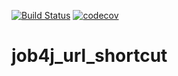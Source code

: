 [![Build Status](https://travis-ci.org/maximrazumkov/job4j_url_shortcut.svg?branch=master)](https://travis-ci.org/maximrazumkov/job4j_url_shortcut)
[![codecov](https://codecov.io/gh/maximrazumkov/job4j_url_shortcut/branch/master/graph/badge.svg)](https://codecov.io/gh/maximrazumkov/job4j_url_shortcut)
# job4j_url_shortcut
